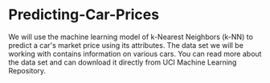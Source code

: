 # Predicting-Car-Prices
We will use the machine learning model of k-Nearest Neighbors (k-NN) to predict a car's market price using its attributes. The data set we will be working with contains information on various cars. You can read more about the data set and can download it directly from UCI Machine Learning Repository.
